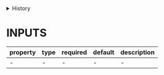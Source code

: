 <details>
<summary>History</summary>

| Version | Change   |
| ------- | -------- |
| 1.x.0   | 新增构件 |

</details>

# INPUTS

| property | type | required | default | description |
| -------- | ---- | -------- | ------- | ----------- |
| -        | -    | -        | -       | -           |

<!-- uncomment this block when applicable.
# EVENTS

| type | detail | description |
| ---- | ------ | ----------- |
| -    | -      | -           |
-->

<!-- uncomment this block when applicable.
# METHODS

| name | params | description |
| ---- | ------ | ----------- |
| -    | -      | -           |
-->
